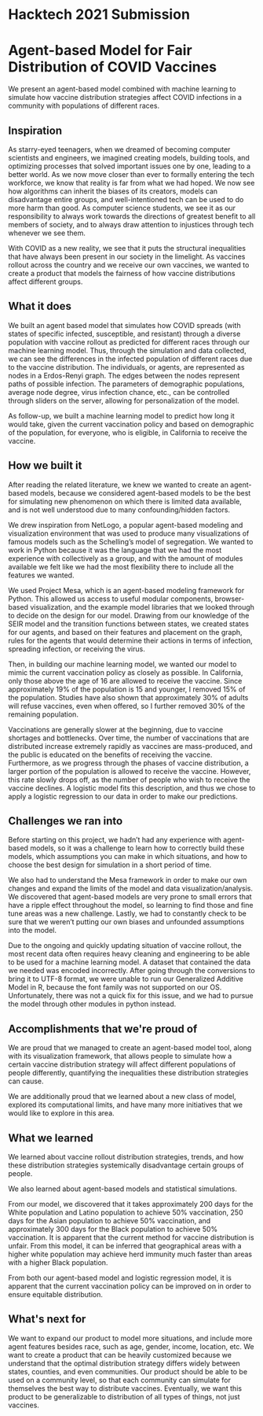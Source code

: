 # Hacktech 2021 Submission

# Agent-based Model for Fair Distribution of COVID Vaccines 

We present an agent-based model combined with machine learning to simulate how vaccine distribution strategies affect COVID infections in a community with populations of different races. 

## Inspiration

As starry-eyed teenagers, when we dreamed of becoming computer scientists and engineers, we imagined creating models, building tools, and optimizing processes that solved important issues one by one, leading to a better world. As we now move closer than ever to formally entering the tech workforce, we know that reality is far from what we had hoped. We now see how algorithms can inherit the biases of its creators, models can disadvantage entire groups, and well-intentioned tech can be used to do more harm than good. As computer science students, we see it as our responsibility to always work towards the directions of greatest benefit to all members of society, and to always draw attention to injustices through tech whenever we see them. 

With COVID as a new reality, we see that it puts the structural inequalities that have always been present in our society in the limelight. As vaccines rollout across the country and we receive our own vaccines, we wanted to create a product that models the fairness of how vaccine distributions affect different groups. 

## What it does

We built an agent based model that simulates how COVID spreads (with states of specific infected, susceptible, and resistant) through a diverse population with vaccine rollout as predicted for different races through our machine learning model. Thus, through the simulation and data collected, we can see the differences in the infected population of different races due to the vaccine distribution. The individuals, or agents, are represented as nodes in a Erdos-Renyi graph. The edges between the nodes represent paths of possible infection. The parameters of demographic populations, average node degree, virus infection chance, etc., can be controlled through sliders on the server, allowing for personalization of the model. 

As follow-up, we built a machine learning model to predict how long it would take, given the current vaccination policy and based on demographic of the population, for everyone, who is eligible, in California to receive the vaccine.

## How we built it

After reading the related literature, we knew we wanted to create an agent-based models, because we considered agent-based models to be the best for simulating new phenomenon on which there is limited data available, and is not well understood due to many confounding/hidden factors. 

We drew inspiration from NetLogo, a popular agent-based modeling and visualization environment that was used to produce many visualizations of famous models such as the Schelling’s model of segregation. We wanted to work in Python because it was the language that we had the most experience with collectively as a group, and with the amount of modules available we felt like we had the most flexibility there to include all the features we wanted.

We used Project Mesa, which is an agent-based modeling framework for Python. This allowed us access to useful modular components, browser-based visualization, and the example model libraries that we looked through to decide on the design for our model. Drawing from our knowledge of the SEIR model and the transition functions between states, we created states for our agents, and based on their features and placement on the graph, rules for the agents that would determine their actions in terms of infection, spreading infection, or receiving the virus. 

Then, in building our machine learning model, we wanted our model to mimic the current vaccination policy as closely as possible. In California, only those above the age of 16 are allowed to receive the vaccine. Since approximately 19% of the population is 15 and younger, I removed 15% of the population. Studies have also shown that approximately 30% of adults will refuse vaccines, even when offered, so I further removed 30% of the remaining population. 

Vaccinations are generally slower at the beginning, due to vaccine shortages and bottlenecks. Over time, the number of vaccinations that are distributed increase extremely rapidly as vaccines are mass-produced, and the public is educated on the benefits of receiving the vaccine. Furthermore, as we progress through the phases of vaccine distribution, a larger portion of the population is allowed to receive the vaccine. However, this rate slowly drops off, as the number of people who wish to receive the vaccine declines. A logistic model fits this description, and thus we chose to apply a logistic regression to our data in order to make our predictions. 


## Challenges we ran into

Before starting on this project, we hadn’t had any experience with agent-based models, so it was a challenge to learn how to correctly build these models, which assumptions you can make in which situations, and how to choose the best design for simulation in a short period of time. 

We also had to understand the Mesa framework in order to make our own changes and expand the limits of the model and data visualization/analysis. We discovered that agent-based models are very prone to small errors that have a ripple effect throughout the model, so learning to find those and fine tune areas was a new challenge. Lastly, we had to constantly check to be sure that we weren’t putting our own biases and unfounded assumptions into the model. 

Due to the ongoing and quickly updating situation of vaccine rollout, the most recent data often requires heavy cleaning and engineering to be able to be used for a machine learning model. A dataset that contained the data we needed was encoded incorrectly. After going through the conversions to bring it to UTF-8 format, we were unable to run our Generalized Additive Model in R, because the font family was not supported on our OS. Unfortunately, there was not a quick fix for this issue, and we had to pursue the model through other modules in python instead. 


## Accomplishments that we're proud of

We are proud that we managed to create an agent-based model tool, along with its visualization framework, that allows people to simulate how a certain vaccine distribution strategy will affect different populations of people differently, quantifying the inequalities these distribution strategies can cause. 

We are additionally proud that we learned about a new class of model, explored its computational limits, and have many more initiatives that we would like to explore in this area. 


## What we learned

We learned about vaccine rollout distribution strategies, trends, and how these distribution strategies systemically disadvantage certain groups of people. 

We also learned about agent-based models and statistical simulations. 

From our model, we discovered that it takes approximately 200 days for the White population and Latino population to achieve 50% vaccination, 250 days for the Asian population to achieve 50% vaccination, and approximately 300 days for the Black population to achieve 50% vaccination. It is apparent that the current method for vaccine distribution is unfair. From this model, it can be inferred that geographical areas with a higher white population may achieve herd immunity much faster than areas with a higher Black population. 

From both our agent-based model and logistic regression model, it is apparent that the current vaccination policy can be improved on in order to ensure equitable distribution. 


## What's next for 

We want to expand our product to model more situations, and include more agent features besides race, such as age, gender, income, location, etc. We want to create a product that can be heavily customized because we understand that the optimal distribution strategy differs widely between states, counties, and even communities. Our product should be able to be used on a community level, so that each community can simulate for themselves the best way to distribute vaccines. Eventually, we want this product to be generalizable to distribution of all types of things, not just vaccines. 
